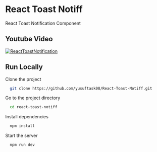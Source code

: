
# React Toast Notiff

React Toast Notification Component

## Youtube Video

[![ReactToastNotification](https://img.youtube.com/vi/kSqtMXrnBvo/1.jpg)](https://www.youtube.com/watch?v=kSqtMXrnBvo)


## Run Locally

Clone the project

```bash
  git clone https://github.com/yusuftask08/React-Toast-Notiff.git
```

Go to the project directory

```bash
  cd react-toast-notiff
```

Install dependencies

```bash
  npm install
```

Start the server

```bash
  npm run dev
```

